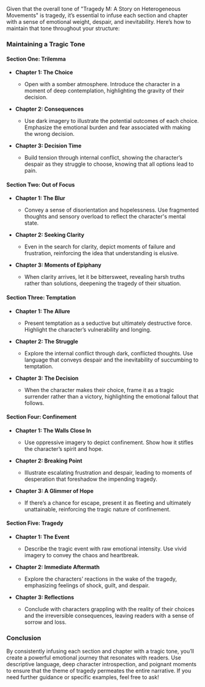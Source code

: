 
Given that the overall tone of "Tragedy M: A Story on Heterogeneous Movements" is tragedy, it’s essential to infuse each section and chapter with a sense of emotional weight, despair, and inevitability. Here’s how to maintain that tone throughout your structure:

### Maintaining a Tragic Tone

#### Section One: Trilemma
- **Chapter 1: The Choice**  
  - Open with a somber atmosphere. Introduce the character in a moment of deep contemplation, highlighting the gravity of their decision.
  
- **Chapter 2: Consequences**  
  - Use dark imagery to illustrate the potential outcomes of each choice. Emphasize the emotional burden and fear associated with making the wrong decision.
  
- **Chapter 3: Decision Time**  
  - Build tension through internal conflict, showing the character’s despair as they struggle to choose, knowing that all options lead to pain.

#### Section Two: Out of Focus
- **Chapter 1: The Blur**  
  - Convey a sense of disorientation and hopelessness. Use fragmented thoughts and sensory overload to reflect the character's mental state.
  
- **Chapter 2: Seeking Clarity**  
  - Even in the search for clarity, depict moments of failure and frustration, reinforcing the idea that understanding is elusive.
  
- **Chapter 3: Moments of Epiphany**  
  - When clarity arrives, let it be bittersweet, revealing harsh truths rather than solutions, deepening the tragedy of their situation.

#### Section Three: Temptation
- **Chapter 1: The Allure**  
  - Present temptation as a seductive but ultimately destructive force. Highlight the character’s vulnerability and longing.
  
- **Chapter 2: The Struggle**  
  - Explore the internal conflict through dark, conflicted thoughts. Use language that conveys despair and the inevitability of succumbing to temptation.
  
- **Chapter 3: The Decision**  
  - When the character makes their choice, frame it as a tragic surrender rather than a victory, highlighting the emotional fallout that follows.

#### Section Four: Confinement
- **Chapter 1: The Walls Close In**  
  - Use oppressive imagery to depict confinement. Show how it stifles the character’s spirit and hope.
  
- **Chapter 2: Breaking Point**  
  - Illustrate escalating frustration and despair, leading to moments of desperation that foreshadow the impending tragedy.
  
- **Chapter 3: A Glimmer of Hope**  
  - If there’s a chance for escape, present it as fleeting and ultimately unattainable, reinforcing the tragic nature of confinement.

#### Section Five: Tragedy
- **Chapter 1: The Event**  
  - Describe the tragic event with raw emotional intensity. Use vivid imagery to convey the chaos and heartbreak.
  
- **Chapter 2: Immediate Aftermath**  
  - Explore the characters’ reactions in the wake of the tragedy, emphasizing feelings of shock, guilt, and despair.
  
- **Chapter 3: Reflections**  
  - Conclude with characters grappling with the reality of their choices and the irreversible consequences, leaving readers with a sense of sorrow and loss.

### Conclusion

By consistently infusing each section and chapter with a tragic tone, you’ll create a powerful emotional journey that resonates with readers. Use descriptive language, deep character introspection, and poignant moments to ensure that the theme of tragedy permeates the entire narrative. If you need further guidance or specific examples, feel free to ask!
